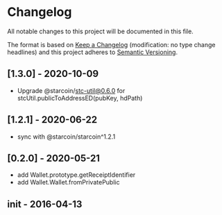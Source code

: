# Changelog

All notable changes to this project will be documented in this file.

The format is based on [Keep a Changelog](http://keepachangelog.com/en/1.0.0/)
(modification: no type change headlines) and this project adheres to
[Semantic Versioning](http://semver.org/spec/v2.0.0.html).

## [1.3.0] - 2020-10-09

- Upgrade @starcoin/stc-util@0.6.0 for stcUtil.publicToAddressED(pubKey, hdPath)

## [1.2.1] - 2020-06-22

- sync with @starcoin/starcoin^1.2.1

## [0.2.0] - 2020-05-21

- add Wallet.prototype.getReceiptIdentifier
- add Wallet.Wallet.fromPrivatePublic

## init - 2016-04-13

